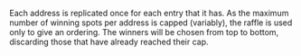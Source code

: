Each address is replicated once for each entry that it has. As the maximum
number of winning spots per address is capped (variably), the raffle is used
only to give an ordering. The winners will be chosen from top to bottom,
discarding those that have already reached their cap.